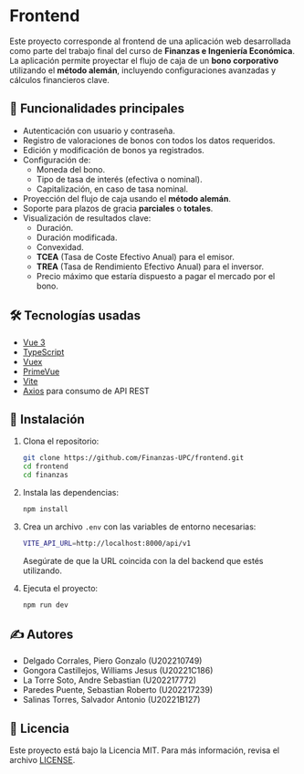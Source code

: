 # Frontend

Este proyecto corresponde al frontend de una aplicación web desarrollada como parte del trabajo final del curso de **Finanzas e Ingeniería Económica**. La aplicación permite proyectar el flujo de caja de un **bono corporativo** utilizando el **método alemán**, incluyendo configuraciones avanzadas y cálculos financieros clave.

## 📌 Funcionalidades principales

- Autenticación con usuario y contraseña.
- Registro de valoraciones de bonos con todos los datos requeridos.
- Edición y modificación de bonos ya registrados.
- Configuración de:
  - Moneda del bono.
  - Tipo de tasa de interés (efectiva o nominal).
  - Capitalización, en caso de tasa nominal.
- Proyección del flujo de caja usando el **método alemán**.
- Soporte para plazos de gracia **parciales** o **totales**.
- Visualización de resultados clave:
  - Duración.
  - Duración modificada.
  - Convexidad.
  - **TCEA** (Tasa de Coste Efectivo Anual) para el emisor.
  - **TREA** (Tasa de Rendimiento Efectivo Anual) para el inversor.
  - Precio máximo que estaría dispuesto a pagar el mercado por el bono.

## 🛠️ Tecnologías usadas

- [Vue 3](https://vuejs.org/)
- [TypeScript](https://www.typescriptlang.org/)
- [Vuex](https://vuex.vuejs.org/)
- [PrimeVue](https://www.primefaces.org/primevue/)
- [Vite](https://vitejs.dev/)
- [Axios](https://axios-http.com/) para consumo de API REST

## 🚀 Instalación

1. Clona el repositorio:
   ```bash
   git clone https://github.com/Finanzas-UPC/frontend.git
   cd frontend
   cd finanzas
    ```
2. Instala las dependencias:
    ```bash
    npm install
    ```
3. Crea un archivo `.env` con las variables de entorno necesarias:
    ```bash
    VITE_API_URL=http://localhost:8000/api/v1
    ```
   Asegúrate de que la URL coincida con la del backend que estés utilizando.

4. Ejecuta el proyecto:
    ```bash
    npm run dev
    ```

## ✍️ Autores

- Delgado Corrales, Piero Gonzalo (U202210749)
- Gongora Castillejos, Williams Jesus (U20221C186)
- La Torre Soto, Andre Sebastian (U202217772)
- Paredes Puente, Sebastian Roberto (U202217239)
- Salinas Torres, Salvador Antonio (U20221B127)

## 📄 Licencia

Este proyecto está bajo la Licencia MIT. Para más información, revisa el archivo [LICENSE](LICENSE).